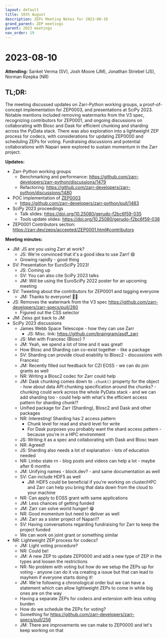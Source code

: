 ```yaml
---
layout: default
title: 10th August
description: ZEPs Meeting Notes for 2023-08-10
grand_parent: ZEP meetings
parent: 2023 meetings
nav_order: 19
---
```


# 2023-08-10

**Attending:** Sanket Verma (SV), Josh Moore (JM), Jonathan Striebel (JS), Norman Rzepka (NR)

## TL;DR:

The meeting discussed updates on Zarr-Python working groups, a proof-of-concept implementation for ZEP0003, and presentations at SciPy 2023. Notable mentions included removing watermarks from the V3 spec, recognizing contributors for ZEP0001, and ongoing discussions on collaborating with Blosc and Dask for efficient chunking and sharding across the PyData stack. There was also exploration into a lightweight ZEP process for codecs, with considerations for updating ZEP0000 and scheduling ZEPs for voting. Fundraising discussions and potential collaborations with Napari were explored to sustain momentum in the Zarr project.

**Updates:**

- Zarr-Python working groups
    - Benchmarking and performance: <https://github.com/zarr-developers/zarr-python/discussions/1479>
    - Refactoring: <https://github.com/zarr-developers/zarr-python/discussions/1480>
- POC implementation of [ZEP0003](https://zarr.dev/zeps/draft/ZEP0003.html)
    - <https://github.com/zarr-developers/zarr-python/pull/1483>
- SciPy 2023 proceedings
    - Talk slides: <https://doi.org/10.25080/gerudo-f2bc6f59-035>
    - Tools update slides: <https://doi.org/10.25080/gerudo-f2bc6f59-038>
- ZEP0001 Contributors section: <https://zarr.dev/zeps/accepted/ZEP0001.html#contributors>

**Meeting minutes:**

- JM: JS are you using Zarr at work?
    - JS: We're convinced that it's a good idea to use Zarr! 😄
    - Growing rapidly - good thing
- SV: Presentation for EuroSciPy 2023!
    - JS: Coming up
    - SV: You can also cite SciPy 2023 talks
    - JM: Will be using the EuroSciPy 2022 poster for an upcoming meeting
- SV: Tweeting about the contributors for ZEP0001 and tagging everyone
    - JM: Thanks to everyone! 🙏🏻
- JS: Removes the watermark from the V3 spec <https://github.com/zarr-developers/zarr-specs/pull/260>
    - Figured out the CSS selector
- JM: Zeiss got back to JM
- SciPy 2023 discussions
    - James Webb Space Telescope - how they can use Zarr
        - JS: Misc. link: <https://github.com/braingram/asdf_zarr>
    - JS: Met with Francesc (Blosc) ?
    - JM: Yeah, we spend a lot of time and it was great!
    - How Blosc and Sharding can co-exist together - like a package
    - SV: Sharding can provide cloud enability to Blosc2 - discussions with Francesc
    - JM: Recently filled out feedback for CZI EOSS - we can do join grants as well
    - NR: Writing a Blosc2 codec for Zarr could help
    - JM: Dask chunking comes down to `.chunk()` property for the object - how about data API chunking specification around the chunks? - chunking could work across the whole PyData stack - and we can add sharding too - could help with what's the efficient access pattern for sharding chunk!?
    - Unified package for Zarr (Sharding), Blosc2 and Dask and other packages
    - NR: Interesting! Sharding has 2 access pattern
        - Chunk level for read and shard level for write
        - For Dask purposes you probably want the shard access pattern - because you're in a HPC environment
    - JS: Writing it as a spec and collaborating with Dask and Blosc team
    - NR: Agreed!
    - JS: Sharding also needs a lot of explanation - lots of education needed
    - NR: Limbo state rn - blog posts and videos can help a lot - maybe after 6 months
    - JM: Unifying names - block.dev? - and same documentation as well
    - SV: Can include HDF5 as well
        - JM: HDF5 could be beneficial if you're working on cluster/HPC and Zarr can help you bring that data down from the cloud to your machine
    - NR: Can apply to EOSS grant with same applications
    - JM: Less chances of getting funded
    - JM: Zarr can solve world hunger! 😁
    - NR: Good momentum but need to deliver as well
    - JM: Zarr as a sister project of Napari!?
    - SV: Having conversations regarding fundraising for Zarr to keep the project funded
    - We can work on joint grant or something similar
- NR: Lightweight ZEP process for codecs?
    - JM: Light voting procedure?
    - NR: Could be!
    - JM: A new ZEP to update ZEP0000 and add a new type of ZEP in the types and loosen the restrictions
    - NR: No problem with voting but how do we setup the ZEPs up for voting - anyone can do it via creating a issue but that can lead to mayhem if everyone starts doing it!
    - JM: We're following a chronological order but we can have a statement which can allow lightweight ZEPs to come in while big ones are on the way
    - Having a separate ZEPs for codecs and extension with less voting burden
    - How do we schedule the ZEPs for voting?
    - Something for <https://github.com/zarr-developers/zarr-specs/pull/256>
    - JM: There are improvements we can make to ZEP0000 and let's keep working on that
